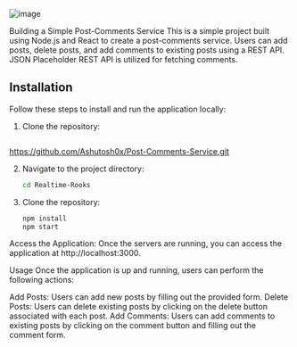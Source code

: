 ![image](https://github.com/Ashutosh0x/Post-Comments-Service/assets/161562995/8db1d540-070a-48d4-856c-fd8e7b067db0)


Building a Simple Post-Comments Service
This is a simple project built using Node.js and React to create a post-comments service. Users can add posts, delete posts, and add comments to existing posts using a REST API. JSON Placeholder REST API is utilized for fetching comments.

## Installation

Follow these steps to install and run the application locally:

1. Clone the repository:

   ```bash
  https://github.com/Ashutosh0x/Post-Comments-Service.git

2. Navigate to the project directory:
   ```bash
   cd Realtime-Rooks

3. Clone the repository:

   ```bash
   npm install
   npm start

Access the Application:
Once the servers are running, you can access the application at http://localhost:3000.

Usage
Once the application is up and running, users can perform the following actions:

Add Posts: Users can add new posts by filling out the provided form.
Delete Posts: Users can delete existing posts by clicking on the delete button associated with each post.
Add Comments: Users can add comments to existing posts by clicking on the comment button and filling out the comment form.
